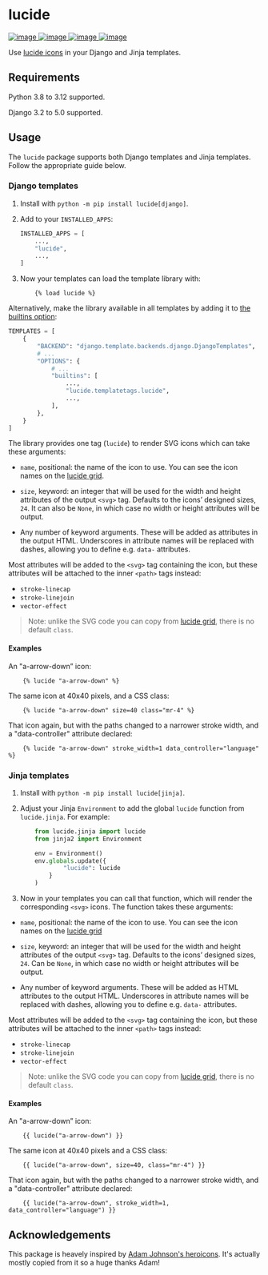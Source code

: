 # lucide

<a href="https://github.com/franciscobmacedo/lucide/actions?workflow=CI">
    <img
        src="https://img.shields.io/github/actions/workflow/status/franciscobmacedo/lucide/main.yml.svg?branch=main&style=for-the-badge"
        alt="image"
        style="max-width: 100%;"
    >
</a>
<a href="https://pypi.org/project/lucide/">
    <img
        src="https://img.shields.io/pypi/v/lucide.svg?style=for-the-badge"
        alt="image"
        style="max-width: 100%;"
    >
</a>
<a href="https://github.com/psf/black">
    <img
        src="https://img.shields.io/badge/code%20style-black-000000.svg?style=for-the-badge"
        alt="image"
        style="max-width: 100%;"
    >
</a>
<a href="https://github.com/pre-commit/pre-commit">
    <img
        src="https://img.shields.io/badge/pre--commit-enabled-brightgreen?logo=pre-commit&logoColor=white&style=for-the-badge"
        alt="image"
        style="max-width: 100%;"
    >
</a>


Use [lucide icons](https://lucide.dev/) in your Django and Jinja templates.

## Requirements

Python 3.8 to 3.12 supported.

Django 3.2 to 5.0 supported.

## Usage

The `lucide` package supports both Django templates and Jinja templates.
Follow the appropriate guide below.

### Django templates

1.  Install with `python -m pip install lucide[django]`.

2.  Add to your `INSTALLED_APPS`:

    ```python
    INSTALLED_APPS = [
        ...,
        "lucide",
        ...,
    ]
    ```

3. Now your templates can load the template library with:

    ```django
        {% load lucide %}
    ```

Alternatively, make the library available in all templates by adding it to [the builtins option](https://docs.djangoproject.com/en/stable/topics/templates/#django.template.backends.django.DjangoTemplates>):

```python
TEMPLATES = [
    {
        "BACKEND": "django.template.backends.django.DjangoTemplates",
        # ...
        "OPTIONS": {
            # ...
            "builtins": [
                ...,
                "lucide.templatetags.lucide",
                ...,
            ],
        },
    }
]
```

The library provides one tag (`lucide`) to render SVG icons which can take these arguments:

- `name`, positional: the name of the icon to use. You can see the icon names on the [lucide grid](https://lucide.dev/icons/).

- `size`, keyword: an integer that will be used for the width and height attributes of the output `<svg>` tag.
  Defaults to the icons’ designed sizes, `24`.
  It can also be `None`, in which case no width or height attributes will be output.

- Any number of keyword arguments.
  These will be added as attributes in the output HTML.
  Underscores in attribute names will be replaced with dashes, allowing you to define e.g. `data-` attributes.


Most attributes will be added to the `<svg>` tag containing the icon, but these attributes will be attached to the inner `<path>` tags instead:

  - `stroke-linecap`
  - `stroke-linejoin`
  - `vector-effect`

> Note: unlike the SVG code you can copy from [lucide grid](https://lucide.dev/icons/), there is no default `class`.

#### Examples

An "a-arrow-down” icon:

```django
    {% lucide "a-arrow-down" %}
```

The same icon at 40x40 pixels, and a CSS class:

```django
    {% lucide "a-arrow-down" size=40 class="mr-4" %}
```

That icon again, but with the paths changed to a narrower stroke width, and a "data-controller" attribute declared:

```django
    {% lucide "a-arrow-down" stroke_width=1 data_controller="language" %}
```

### Jinja templates

1. Install with `python -m pip install lucide[jinja]`.

2. Adjust your Jinja `Environment` to add the global `lucide` function from `lucide.jinja`.
   For example:

   ```python
       from lucide.jinja import lucide
       from jinja2 import Environment

       env = Environment()
       env.globals.update({
               "lucide": lucide
           }
       )
    ```
3. Now in your templates you can call that function, which will render the corresponding `<svg>` icons. The function takes these arguments:

- `name`, positional: the name of the icon to use.
  You can see the icon names on the [lucide grid](https://lucide.dev/icons/)

- `size`, keyword: an integer that will be used for the width and height attributes of the output `<svg>` tag.
  Defaults to the icons’ designed sizes, `24`.
  Can be `None`, in which case no width or height attributes will be output.

- Any number of keyword arguments.
  These will be added as HTML attributes to the output HTML.
  Underscores in attribute names will be replaced with dashes, allowing you to define e.g. `data-` attributes.

Most attributes will be added to the `<svg>` tag containing the icon, but these attributes will be attached to the inner `<path>` tags instead:

  - `stroke-linecap`
  - `stroke-linejoin`
  - `vector-effect`

> Note: unlike the SVG code you can copy from [lucide grid](https://lucide.dev/icons/), there is no default `class`.

#### Examples

An "a-arrow-down” icon:

```jinja
    {{ lucide("a-arrow-down") }}
```

The same icon at 40x40 pixels and a CSS class:

```jinja
    {{ lucide("a-arrow-down", size=40, class="mr-4") }}
```

That icon again, but with the paths changed to a narrower stroke width, and a "data-controller" attribute declared:

```jinja
    {{ lucide("a-arrow-down", stroke_width=1, data_controller="language") }}
```

## Acknowledgements

This package is heavely inspired by [Adam Johnson's heroicons](https://github.com/adamchainz/heroicons). It's actually mostly copied from it so a huge thanks Adam!
